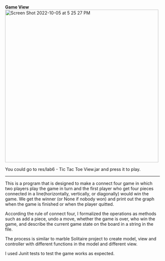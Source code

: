 **Game View**
<img width="499" alt="Screen Shot 2022-10-05 at 5 25 27 PM" src="https://user-images.githubusercontent.com/90473308/194187723-d7e32a1e-8872-4d54-b161-ad241f366a11.png">

You could go to res/lab6 - Tic Tac Toe View.jar and press it to play.
<hr />

This is a program that is designed to make a connect four game in which two players play the game in turn and the first player who get four pieces connected in a line(horizontally, vertically, or diagonally) would win the game. We get the winner (or None if nobody won) and print out the graph when the game is finished or when the player quitted.

According the rule of connect four, I formalized the operations as methods such as add a piece, undo a move, whether the game is over, who win the game, and describe the current game state on the board in a string in the file.

The process is similar to marble Solitaire project to create model, view and controller with different functions in the model and different view.

I used Junit tests to test the game works as expected. 

